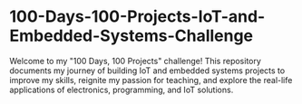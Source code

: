 # 100-Days-100-Projects-IoT-and-Embedded-Systems-Challenge
Welcome to my "100 Days, 100 Projects" challenge! This repository documents my journey of building IoT and embedded systems projects to improve my skills, reignite my passion for teaching, and explore the real-life applications of electronics, programming, and IoT solutions.
